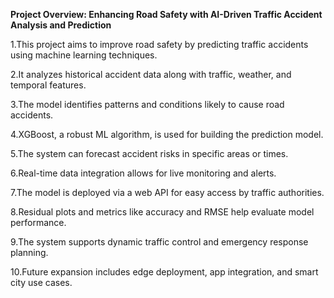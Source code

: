 **Project Overview: Enhancing Road Safety with AI-Driven Traffic Accident Analysis and Prediction**

1.This project aims to improve road safety by predicting traffic accidents using machine learning techniques.

2.It analyzes historical accident data along with traffic, weather, and temporal features.

3.The model identifies patterns and conditions likely to cause road accidents.

4.XGBoost, a robust ML algorithm, is used for building the prediction model.

5.The system can forecast accident risks in specific areas or times.

6.Real-time data integration allows for live monitoring and alerts.

7.The model is deployed via a web API for easy access by traffic authorities.

8.Residual plots and metrics like accuracy and RMSE help evaluate model performance.

9.The system supports dynamic traffic control and emergency response planning.

10.Future expansion includes edge deployment, app integration, and smart city use cases.
